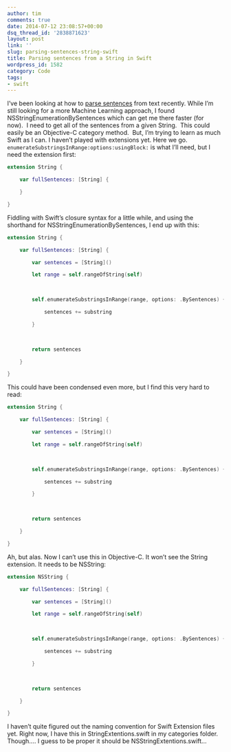 ```yaml
---
author: tim
comments: true
date: 2014-07-12 23:08:57+00:00
dsq_thread_id: '2838871623'
layout: post
link: ''
slug: parsing-sentences-string-swift
title: Parsing sentences from a String in Swift
wordpress_id: 1582
category: Code
tags:
- swift
---
```


I’ve been looking at how to [parse
sentences](https://pinboard.in/u:broderboy/t:sentences/) from text recently.
While I’m still looking for a more Machine Learning approach, I found
NSStringEnumerationBySentences which can get me there faster (for now).  I
need to get all of the sentences from a given String.  This could easily be an
Objective-C category method.  But, I’m trying to learn as much Swift as I can.
I haven’t played with extensions yet. Here we go. ```enumerateSubstringsInRange:options:usingBlock:``` is what I’ll need, but I need
the extension first: 

```swift
extension String {

    var fullSentences: [String] {

    }

}
```

Fiddling with Swift’s closure syntax for a little while, and using the shorthand for NSStringEnumerationBySentences, I end up with this:

```swift
extension String {

    var fullSentences: [String] {

        var sentences = [String]()

        let range = self.rangeOfString(self)

        

        self.enumerateSubstringsInRange(range, options: .BySentences) { substring, substringRange, enclosingRange, inout in

            sentences += substring

        }

        

        return sentences

    }

}
```

This could have been condensed even more, but I find this very hard to read:

```swift
extension String {

    var fullSentences: [String] {

        var sentences = [String]()

        let range = self.rangeOfString(self)

        

        self.enumerateSubstringsInRange(range, options: .BySentences) { substring, _, _, _ in

            sentences += substring

        }

        

        return sentences

    }

}
```

Ah, but alas. Now I can’t use this in Objective-C. It won’t see the String extension.  It needs to be NSString:

```swift
extension NSString {

    var fullSentences: [String] {

        var sentences = [String]()

        let range = self.rangeOfString(self)

        

        self.enumerateSubstringsInRange(range, options: .BySentences) { substring, substringRange, enclosingRange, inout in

            sentences += substring

        }

        

        return sentences

    }

}
```

I haven’t quite figured out the naming convention for Swift Extension files yet. Right now, I have this in StringExtentions.swift in my categories folder.  Though…. I guess to be proper it should be NSStringExtentions.swift…
